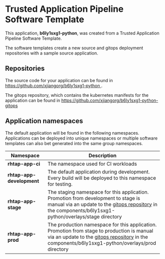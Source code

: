 # Trusted Application Pipeline Software Template

This application, **b6ly1sxg1-python**, was created from a Trusted Application Pipeline Software Template.

The software templates create a new source and gitops deployment repositories with a sample source application. 

## Repositories

The source code for your application can be found in [https://github.com/xjiangorg/b6ly1sxg1-python ](https://github.com/xjiangorg/b6ly1sxg1-python ).
 
The gitops repository, which contains the kubernetes manifests for the application can be found in 
[https://github.com/xjiangorg/b6ly1sxg1-python-gitops ](https://github.com/xjiangorg/b6ly1sxg1-python-gitops ) 

## Application namespaces 

The default application will be found in the following namespaces. Applications can be deployed into unique namespaces or multiple software templates can also bet generated into the same group namespaces.  

|  Namespace   |  Description   |  
| -------- | -------- |
| **rhtap-app-ci** | The namespace used for CI workloads |
| **rhtap-app-development** | The default application during development. Every build will be deployed to this namespace for testing. |
| **rhtap-app-stage** | The staging namespace for this application. Promotion from development to stage is manual via an update to the [gitops repository](https://github.com/xjiangorg/b6ly1sxg1-python-gitops ) in the components/b6ly1sxg1-python/overlays/stage directory |
| **rhtap-app-prod** | The production namespace for this application. Promotion from stage to production is manual via an update to the [gitops repository](https://github.com/xjiangorg/b6ly1sxg1-python-gitops ) in the components/b6ly1sxg1-python/overlays/prod directory |